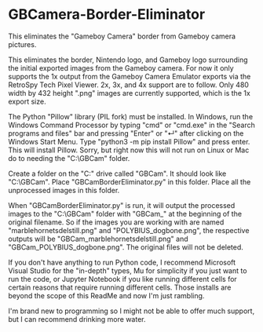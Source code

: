 # GBCamera-Border-Eliminator
This eliminates the "Gameboy Camera" border from Gameboy camera pictures. 

This eliminates the border, Nintendo logo, and Gameboy logo surrounding the initial exported images from the Gameboy camera. For now it only supports the 1x output from the Gameboy Camera Emulator exports via the RetroSpy Tech Pixel Viewer. 2x, 3x, and 4x support are to follow. Only 480 width by 432 height ".png" images are currently supported, which is the 1x export size.

The Python "Pillow" library (PIL fork) must be installed. In Windows, run the Windows Command Processor by typing "cmd" or "cmd.exe" in the "Search programs and files" bar and pressing "Enter" or "↵" after clicking on the Windows Start Menu. Type "python3 -m pip install Pillow" and press enter. This will install Pillow. Sorry, but right now this will not run on Linux or Mac do to needing the "C:\GBCam" folder.

Create a folder on the "C:" drive called "GBCam". It should look like "C:\GBCam". Place "GBCamBorderEliminator.py" in this folder. Place all the unprocessed images in this folder. 

When "GBCamBorderEliminator.py" is run, it will output the processed images to the "C:\GBCam" folder with "GBCam_" at the beginning of the original filename. So if the images you are working with are named "marblehornetsdelstill.png" and "POLYBIUS_dogbone.png", the respective outputs will be "GBCam_marblehornetsdelstill.png" and "GBCam_POLYBIUS_dogbone.png". The original files will not be deleted.

If you don't have anything to run Python code, I recommend Microsoft Visual Studio for the "in-depth" types, Mu for simplicity if you just want to run the code, or Jupyter Notebook if you like running different cells for certain reasons that require running different cells. Those installs are beyond the scope of this ReadMe and now I'm just rambling.

I'm brand new to programming so I might not be able to offer much support, but I can recommend drinking more water. 
